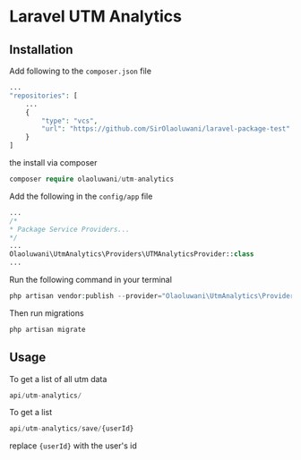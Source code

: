 
# Laravel UTM Analytics

## Installation

Add following to the `composer.json` file
```php
...
"repositories": [
    ...
    {
        "type": "vcs",
        "url": "https://github.com/SirOlaoluwani/laravel-package-test"
    }
]
```

the install via composer

```php
composer require olaoluwani/utm-analytics
```

Add the following in the `config/app` file

```php
...
/*
* Package Service Providers...
*/
...
Olaoluwani\UtmAnalytics\Providers\UTMAnalyticsProvider::class
...
```

Run the following command in your terminal

```php
php artisan vendor:publish --provider="Olaoluwani\UtmAnalytics\Providers\UTMAnalyticsProvider" --tag="migrations"
```


Then run migrations

```php
php artisan migrate
```


## Usage

To get a list of all utm data
```php
api/utm-analytics/
```

To get a list 
```php
api/utm-analytics/save/{userId}
```
replace `{userId}` with the user's id

